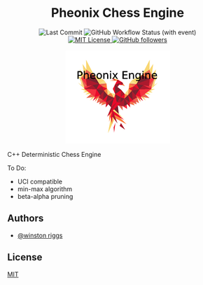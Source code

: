<h1 align="center">Pheonix Chess Engine</h1>

<p align="center">
    <img alt="Last Commit" src="https://img.shields.io/github/last-commit/wriggs12/Pheonix-Chess-Engine">
    <img alt="GitHub Workflow Status (with event)" src="https://img.shields.io/github/actions/workflow/status/wriggs12/Pheonix-Chess-Engine/ci.yml">
    <br/>
    <a href="https://github.com/wriggs12/Huffman-Data-Compressor/blob/master/LICENSE">
        <img src="https://img.shields.io/github/license/wriggs12/Pheonix-Chess-Engine" alt="MIT License">
    </a>
    <a href="https://github.com/wriggs12">
        <img alt="GitHub followers" src="https://img.shields.io/github/followers/wriggs12?style=social">
    </a>
    <br/>
    <br/>
    <img src="https://github.com/wriggs12/Pheonix-Chess-Engine/blob/master/Pheonix%20Logo.png">
</p>

C++ Deterministic Chess Engine

To Do:
- UCI compatible
- min-max algorithm
- beta-alpha pruning

## Authors

- [@winston riggs](https://github.com/wriggs12)


## License

[MIT](https://choosealicense.com/licenses/mit/)
